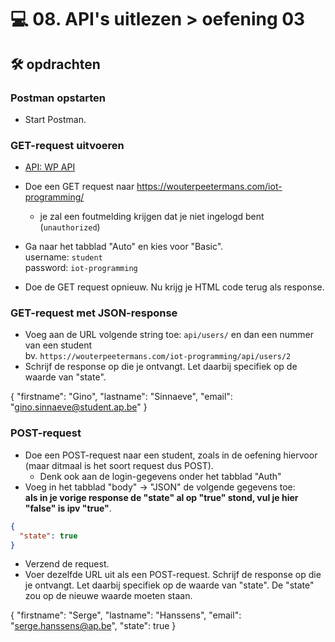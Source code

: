 # 💻 08. API's uitlezen > oefening 03

## 🛠️ opdrachten

### Postman opstarten

- Start Postman.

### GET-request uitvoeren

- [API: WP API](https://wouterpeetermans.com/iot-programming/)

- Doe een GET request naar https://wouterpeetermans.com/iot-programming/
  - je zal een foutmelding krijgen dat je niet ingelogd bent (`unauthorized`)
- Ga naar het tabblad "Auto" en kies voor "Basic".  
   username: `student`  
   password: `iot-programming`
- Doe de GET request opnieuw. Nu krijg je HTML code terug als response.

### GET-request met JSON-response

- Voeg aan de URL volgende string toe: `api/users/` en dan een nummer van een student  
  bv. `https://wouterpeetermans.com/iot-programming/api/users/2`
- Schrijf de response op die je ontvangt. Let daarbij specifiek op de waarde van "state".

{
"firstname": "Gino",
"lastname": "Sinnaeve",
"email": "gino.sinnaeve@student.ap.be"
}

### POST-request

- Doe een POST-request naar een student, zoals in de oefening hiervoor (maar ditmaal is het soort request dus POST).
  - Denk ook aan de login-gegevens onder het tabblad "Auth"
- Voeg in het tabblad "body" -> "JSON" de volgende gegevens toe:  
  **als in je vorige response de "state" al op "true" stond, vul je hier "false" is ipv "true"**.

```json
{
  "state": true
}
```

- Verzend de request.
- Voer dezelfde URL uit als een POST-request. Schrijf de response op die je ontvangt. Let daarbij specifiek op de waarde van "state". De "state" zou op de nieuwe waarde moeten staan.

{
"firstname": "Serge",
"lastname": "Hanssens",
"email": "serge.hanssens@ap.be",
"state": true
}
